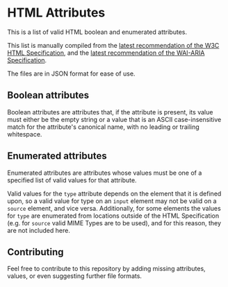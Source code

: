 # HTML Attributes

This is a list of valid HTML boolean and enumerated attributes.

This list is manually compiled from the [latest recommendation of the W3C HTML Specification](https://www.w3.org/TR/html52/), and the [latest recommendation of the WAI-ARIA Specification](https://www.w3.org/TR/wai-aria-1.1/).

The files are in JSON format for ease of use.

## Boolean attributes

Boolean attributes are attributes that, if the attribute is present, its value must either be the empty string or a value that is an ASCII case-insensitive match for the attribute's canonical name, with no leading or trailing whitespace.

## Enumerated attributes

Enumerated attributes are attributes whose values must be one of a specified list of valid values for that attribute.

Valid values for the `type` attribute depends on the element that it is defined upon, so a valid value for type on an `input` element may not be valid on a `source` element, and vice versa. Additionally, for some elements the values for `type` are enumerated from locations outside of the HTML Specification (e.g. for `source` valid MIME Types are to be used), and for this reason, they are not included here.


## Contributing

Feel free to contribute to this repository by adding missing attributes, values, or even suggesting further file formats.